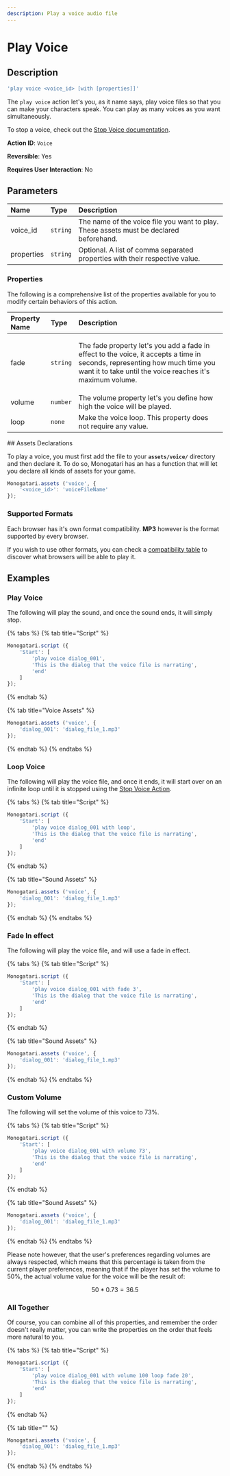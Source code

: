 ```yaml
---
description: Play a voice audio file
---
```


# Play Voice

## Description

```javascript
'play voice <voice_id> [with [properties]]'
```

The `play voice` action let's you, as it name says, play voice files so that you can make your characters speak. You can play as many voices as you want simultaneously.

To stop a voice, check out the [Stop Voice documentation](stop-voice.md).

**Action ID**: `Voice`

**Reversible**: Yes

**Requires User Interaction**: No

## Parameters

| Name | Type | Description |
| :--- | :--- | :--- |
| voice\_id | `string` | The name of the voice file you want to play. These assets must be declared beforehand. |
| properties | `string` | Optional. A list of comma separated properties with their respective value. |

### Properties

The following is a comprehensive list of the properties available for you to modify certain behaviors of this action.

<table>
  <thead>
    <tr>
      <th style="text-align:left">Property Name</th>
      <th style="text-align:left">Type</th>
      <th style="text-align:left">Description</th>
    </tr>
  </thead>
  <tbody>
    <tr>
      <td style="text-align:left">fade</td>
      <td style="text-align:left"><code>string</code>
      </td>
      <td style="text-align:left">
        <p>The fade property let&apos;s you add a fade in effect to the voice, it
          accepts a time in seconds, representing how much time you want it to take
          until the voice reaches it&apos;s maximum volume.</p>
        <p></p>
      </td>
    </tr>
    <tr>
      <td style="text-align:left">volume</td>
      <td style="text-align:left"><code>number</code>
      </td>
      <td style="text-align:left">The volume property let&apos;s you define how high the voice will be played.</td>
    </tr>
    <tr>
      <td style="text-align:left">loop</td>
      <td style="text-align:left"><code>none</code>
      </td>
      <td style="text-align:left">Make the voice loop. This property does not require any value.</td>
    </tr>
  </tbody>
</table>## Assets Declarations

To play a voice, you must first add the file to your **`assets/voice/`** directory and then declare it. To do so, Monogatari has an  has a function that will let you declare all kinds of assets for your game.

```javascript
Monogatari.assets ('voice', {
    '<voice_id>': 'voiceFileName'
});
```

### Supported Formats

Each browser has it's own format compatibility. **MP3** however is the format supported by every browser. 

If you wish to use other formats, you can check a [compatibility table](https://developer.mozilla.org/en-US/docs/Web/HTML/Supported_media_formats#Browser_compatibility) to discover what browsers will be able to play it.

## Examples

### Play Voice

The following will play the sound, and once the sound ends, it will simply stop.

{% tabs %}
{% tab title="Script" %}
```javascript
Monogatari.script ({
    'Start': [
        'play voice dialog_001',
        'This is the dialog that the voice file is narrating',
        'end'
    ]
});
```
{% endtab %}

{% tab title="Voice Assets" %}
```javascript
Monogatari.assets ('voice', {
    'dialog_001': 'dialog_file_1.mp3'
});
```
{% endtab %}
{% endtabs %}

### Loop Voice

The following will play the voice file, and once it ends, it will start over on an infinite loop until it is stopped using the [Stop Voice Action](stop-voice.md).

{% tabs %}
{% tab title="Script" %}
```javascript
Monogatari.script ({
    'Start': [
        'play voice dialog_001 with loop',
        'This is the dialog that the voice file is narrating',
        'end'
    ]
});
```
{% endtab %}

{% tab title="Sound Assets" %}
```javascript
Monogatari.assets ('voice', {
    'dialog_001': 'dialog_file_1.mp3'
});
```
{% endtab %}
{% endtabs %}

### Fade In effect

The following will play the voice file, and will use a fade in effect.

{% tabs %}
{% tab title="Script" %}
```javascript
Monogatari.script ({
    'Start': [
        'play voice dialog_001 with fade 3',
        'This is the dialog that the voice file is narrating',
        'end'
    ]
});
```
{% endtab %}

{% tab title="Sound Assets" %}
```javascript
Monogatari.assets ('voice', {
    'dialog_001': 'dialog_file_1.mp3'
});
```
{% endtab %}
{% endtabs %}

### Custom Volume

The following will set the volume of this voice to 73%. 

{% tabs %}
{% tab title="Script" %}
```javascript
Monogatari.script ({
    'Start': [
        'play voice dialog_001 with volume 73',
        'This is the dialog that the voice file is narrating',
        'end'
    ]
});
```
{% endtab %}

{% tab title="Sound Assets" %}
```javascript
Monogatari.assets ('voice', {
    'dialog_001': 'dialog_file_1.mp3'
});
```
{% endtab %}
{% endtabs %}

Please note however, that the user's preferences regarding volumes are always respected, which means that this percentage is taken from the current player preferences, meaning that if the player has set the volume to 50%, the actual volume value for the voice will be the result of:

$$
50 * 0.73 = 36.5%
$$

### All Together

Of course, you can combine all of this properties, and remember the order doesn't really matter, you can write the properties on the order that feels more natural to you.

{% tabs %}
{% tab title="Script" %}
```javascript
Monogatari.script ({
    'Start': [
        'play voice dialog_001 with volume 100 loop fade 20',
        'This is the dialog that the voice file is narrating',
        'end'
    ]
});
```
{% endtab %}

{% tab title="" %}
```javascript
Monogatari.assets ('voice', {
    'dialog_001': 'dialog_file_1.mp3'
});
```
{% endtab %}
{% endtabs %}

